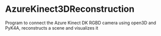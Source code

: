 # AzureKinect3DReconstruction
Program to connect the Azure Kinect DK RGBD camera using open3D and PyK4A, reconstructs a scene and visualizes it
